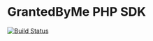 # GrantedByMe PHP SDK
[![Build Status](https://travis-ci.org/grantedbyme/grantedbyme-php-sdk.svg?branch=master)](https://travis-ci.org/grantedbyme/grantedbyme-php-sdk)
